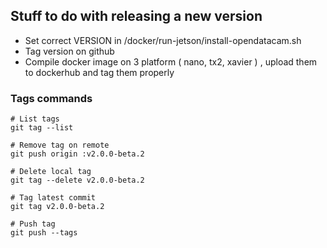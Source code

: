 ## Stuff to do with releasing a new version

- Set correct VERSION in /docker/run-jetson/install-opendatacam.sh
- Tag version on github
- Compile docker image on 3 platform ( nano, tx2, xavier ) , upload them to dockerhub and tag them properly



### Tags commands

```
# List tags
git tag --list

# Remove tag on remote
git push origin :v2.0.0-beta.2

# Delete local tag
git tag --delete v2.0.0-beta.2

# Tag latest commit
git tag v2.0.0-beta.2

# Push tag
git push --tags
```
